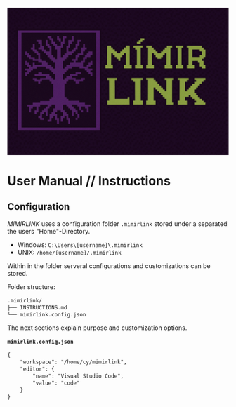 ![alt text](assets/img/logo-name.png)

# User Manual // Instructions

## Configuration

_MIMIRLINK_ uses a configuration folder `.mimirlink` stored under a separated  the users "Home"-Directory.
- Windows: `C:\Users\[username]\.mimirlink`
- UNIX: `/home/[username]/.mimirlink`

Within in the folder serveral configurations and customizations can be stored.

Folder structure:
```
.mimirlink/
├── INSTRUCTIONS.md
└── mimirlink.config.json
```

The next sections explain purpose and customization options.

**`mimirlink.config.json`**

```
{
    "workspace": "/home/cy/mimirlink",
    "editor": {
        "name": "Visual Studio Code",
        "value": "code"
    }
}

```





